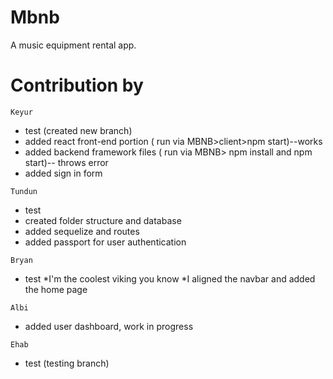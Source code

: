 # Mbnb
A music equipment rental app.

# Contribution by
`Keyur`
* test (created new branch)
* added react front-end portion ( run via MBNB>client>npm start)--works
* added backend framework files ( run via MBNB> npm install and npm start)-- throws error
* added sign in form

`Tundun`
* test
* created folder structure and database
* added sequelize and routes
* added passport for user authentication

`Bryan`
* test 
*I'm the coolest viking you know
*I aligned the navbar and added the home page

`Albi`
* added user dashboard, work in progress

`Ehab`
* test (testing branch)

